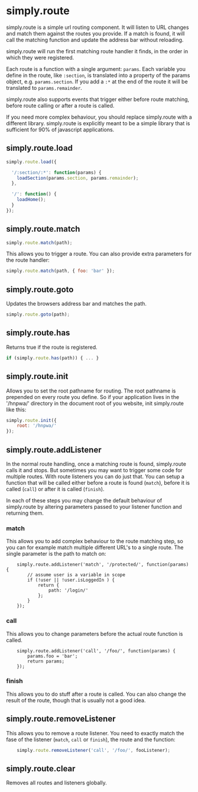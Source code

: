 # simply.route

simply.route is a simple url routing component. It will listen to URL changes 
and match them against the routes you provide. If a match is found, it will 
call the matching function and update the address bar without reloading.

simply.route will run the first matching route handler it finds, in the order 
in  which they were registered.

Each route is a function with a single argument: `params`. Each variable you 
define in the route, like `:section`, is translated into a property of the
params object, e.g. `params.section`. If you add a `:*` at the end of the route
it will be translated to `params.remainder`.

simply.route also supports events that trigger either before route matching,
before route calling or after a route is called. 

If you need more complex behaviour, you should replace simply.route with a
different library. simply.route is explicitly meant to be a simple library
that is sufficient for 90% of javascript applications.

## simply.route.load

```javascript
simply.route.load({

  '/:section/:*': function(params) {
    loadSection(params.section, params.remainder);
  },

  '/': function() {
    loadHome();
  }
});
```

## simply.route.match

```javascript
simply.route.match(path);
```

This allows you to trigger a route. You can also provide extra parameters 
for the route handler:

```javascript
simply.route.match(path, { foo: 'bar' });
```

## simply.route.goto

Updates the browsers address bar and matches the path.

```javascript
simply.route.goto(path);
```

## simply.route.has

Returns true if the route is registered.

```javascript
if (simply.route.has(path)) { ... }
```

## simply.route.init

Allows you to set the root pathname for routing. The root pathname is prepended
on every route you define. So if your application lives in the '/hnpwa/' 
directory in the document root of you website, init simply.route like this:

```javascript
simply.route.init({
	root: '/hnpwa/'
});
````

## simply.route.addListener

In the normal route handling, once a matching route is found, simply.route calls
it and stops. But sometimes you may want to trigger some code for multiple routes.
With route listeners you can do just that. You can setup a function that will be
called either before a route is found (`match`), before it is called (`call`) or after
it is called (`finish`).

In each of these steps you may change the default behaviour of simply.route by altering
parameters passed to your listener function and returning them.

### match

This allows you to add complex behaviour to the route matching step, so you can for
example match multiple different URL's to a single route. The single parameter is the 
path to match on:

```
	simply.route.addListener('match', '/protected/', function(params) {
		// assume user is a variable in scope
		if (!user || !user.isLoggedIn ) {
			return {
				path: '/login/'
			};
		}
	});
```

### call 

This allows you to change parameters before the actual route function is called.

```
	simply.route.addListener('call', '/foo/', function(params) {
		params.foo = 'bar';
		return params;
	});
```

### finish

This allows you to do stuff after a route is called. You can also change the result
of the route, though that is usually not a good idea.

## simply.route.removeListener

This allows you to remove a route listener. You need to exactly match the fase of the
listener (`match`, `call` or `finish`), the route and the function:

```javascript
	simply.route.removeListener('call', '/foo/', fooListener);
```

## simply.route.clear

Removes all routes and listeners globally.